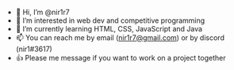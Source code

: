 - 👋 Hi, I’m @nir1r7
- 👀 I’m interested in web dev and competitive programming
- 🌱 I’m currently learning HTML, CSS, JavaScript and Java
- 📫 You can reach me by email (nir1r7@gmail.com) or by discord (nir1#3617)
- 👍 Please me message if you want to work on a project together

<!---
nir1r7/nir1r7 is a ✨ special ✨ repository because its `README.md` (this file) appears on your GitHub profile.
You can click the Preview link to take a look at your changes.
--->
